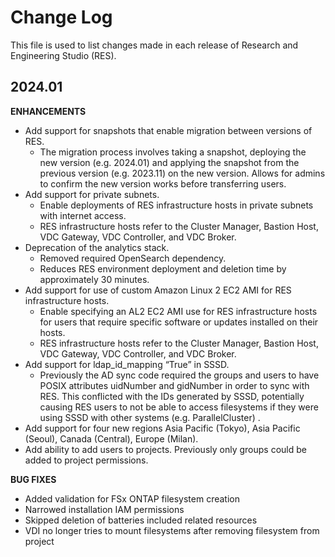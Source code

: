 # Change Log
This file is used to list changes made in each release of Research and Engineering Studio (RES).

2024.01
------

**ENHANCEMENTS**

- Add support for snapshots that enable migration between versions of RES.
  - The migration process involves taking a snapshot, deploying the new version (e.g. 2024.01) and applying the snapshot from the previous version (e.g. 2023.11) on the new version. Allows for admins to confirm the new version works before transferring users.
- Add support for private subnets.
  - Enable deployments of RES infrastructure hosts in private subnets with internet access.
  - RES infrastructure hosts refer to the Cluster Manager, Bastion Host, VDC Gateway, VDC Controller, and VDC Broker.
- Deprecation of the analytics stack.
  - Removed required OpenSearch dependency.
  - Reduces RES environment deployment and deletion time by approximately 30 minutes.
- Add support for use of custom Amazon Linux 2 EC2 AMI for RES infrastructure hosts.
  - Enable specifying an AL2 EC2 AMI use for RES infrastructure hosts for users that require specific software or updates installed on their hosts.
  - RES infrastructure hosts refer to the Cluster Manager, Bastion Host, VDC Gateway, VDC Controller, and VDC Broker.
- Add support for ldap_id_mapping “True” in SSSD.
  - Previously the AD sync code required the groups and users to have POSIX attributes uidNumber and gidNumber in order to sync with RES. This conflicted with the IDs generated by SSSD, potentially causing RES users to not be able to access filesystems if they were using SSSD with other systems (e.g. ParallelCluster) .
- Add support for four new regions Asia Pacific (Tokyo), Asia Pacific (Seoul), Canada (Central), Europe (Milan).
- Add ability to add users to projects. Previously only groups could be added to project permissions.

**BUG FIXES**

- Added validation for FSx ONTAP filesystem creation
- Narrowed installation IAM permissions
- Skipped deletion of batteries included related resources
- VDI no longer tries to mount filesystems after removing filesystem from project